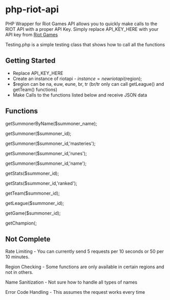 php-riot-api
============

PHP Wrapper for Riot Games API allows you to quickly make calls to the RIOT API with a proper API Key.
Simply replace API_KEY_HERE with your API key from [Riot Games](http://developer.riotgames.com/sign-in?fhs=true)


Testing.php is a simple testing class that shows how to call all the functions

Getting Started
------------

 - Replace API_KEY_HERE
 - Create an instance of riotapi - $instance = new riotapi($region); 
 - $region can be na, euw, eune, br, tr (br/tr only can call getLeague() and getTeam() functions)
 - Make Calls to the functions listed below and receive JSON data

Functions
------------

getSummonerByName($summoner_name);

getSummoner($summoner_id);

getSummoner($summoner_id,'masteries');

getSummoner($summoner_id,'runes');

getSummoner($summoner_id,'name');

getStats($summoner_id);

getStats($summoner_id,'ranked');

getTeam($summoner_id);

getLeague($summoner_id);

getGame($summoner_id);

getChampion(;

Not Complete
------------

Rate Limiting - You can currently send 5 requests per 10 seconds or 50 per 10 minutes.

Region Checking - Some functions are only available in certain regions and not in others.

Name Sanitization - Not sure how to handle all types of names

Error Code Handling - This assumes the request works every time